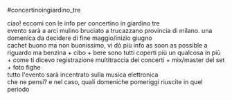 #concertinoingiardino_tre

ciao! eccomi con le info per concertino in giardino tre  
evento sarà a arci mulino bruciato a trucazzano provincia di milano. 
una domenica da decidere di fine maggio/inizio giugno  
cachet buono ma non buonissimo, vi dò più info as soon as possible a riguardo ma benzina + cibo + bere sono tutti coperti più un qualcosa in più + come ti dicevo registrazione multitraccia dei concerti + mix/master del set + foto fighe  
tutto l'evento sarà incentrato sulla musica elettronica  
che ne pensi? e nel caso, quali domeniche pomeriggi riuscite in quel periodo